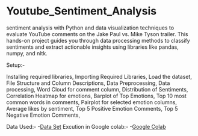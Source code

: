 # Youtube_Sentiment_Analysis
sentiment analysis with Python and data visualization techniques to evaluate YouTube comments on the Jake Paul vs. Mike Tyson trailer. This hands-on project guides you through data processing methods to classify sentiments and extract actionable insights using libraries like pandas, numpy, and nltk.

Setup:-

Installing required libraries,
Importing Required Libraries,
Load the dataset,
File Structure and Column Descriptions,
Data Preprocessing,
Data processing,
Word Cloud for comment column,
Distribution of Sentiments,
Correlation Heatmap for emotions,
Barplot of Top Emotions,
Top 10 most common words in comments,
Pairplot for selected emotion columns,
Average likes by sentiment,
Top 5 Positive Emotion Comments,
Top 5 Negative Emotion Comments,

Data Used:-
-<a href="https://cf-courses-data.s3.us.cloud-object-storage.appdomain.cloud/-H0BcPr512mhbTDDfkcTJA/comments-with-emotions.csv">Data Set</a>
Excution in Google colab:-
-<a href="https://colab.research.google.com/drive/1_X0VFjRsIlNJ7oQmqLZsedADxWTezHKr">Google Colab</a>

